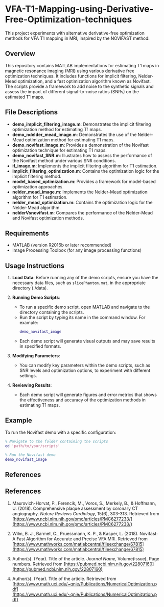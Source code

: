 # VFA-T1-Mapping-using-Derivative-Free-Optimization-techniques
This project experiments with alternative derivative-free optimization methods for VFA T1 mapping in MRI, inspired by the NOVIFAST method. 

## Overview
This repository contains MATLAB implementations for estimating T1 maps in magnetic resonance imaging (MRI) using various derivative free optimization techniques. It includes functions for implicit filtering, Nelder-Mead optimization, and a fast optimization algorithm known as Novifast. The scripts provide a framework to add noise to the synthetic signals and assess the impact of different signal-to-noise ratios (SNRs) on the estimated T1 maps.

## File Descriptions

- **demo_implicit_filtering_image.m**: Demonstrates the implicit filtering optimization method for estimating T1 maps. 
- **demo_ndelder_mead_image.m**: Demonstrates the use of the Nelder-Mead optimization method for estimating T1 maps.
- **demo_novifast_image.m**: Provides a demonstration of the Novifast optimization technique for estimating T1 maps.
- **demo_novifast_SNR.m**: Illustrates how to assess the performance of the Novifast method under various SNR conditions.
- **if_image.m**: Implements the implicit filtering algorithm for T1 estimation.
- **implicit_filtering_optimization.m**: Contains the optimization logic for the implicit filtering method.
- **model_based_optimization.m**: Provides a framework for model-based optimization approaches.
- **nelder_mead_image.m**: Implements the Nelder-Mead optimization algorithm for T1 estimation.
- **nelder_mead_optimization.m**: Contains the optimization logic for the Nelder-Mead algorithm.
- **nelderVsnovifast.m**: Compares the performance of the Nelder-Mead and Novifast optimization methods.

## Requirements
- MATLAB (version R2016b or later recommended)
- Image Processing Toolbox (for any image processing functions)

## Usage Instructions

1. **Load Data**: Before running any of the demo scripts, ensure you have the necessary data files, such as `slicePhantom.mat`, in the appropriate directory (./data).

2. **Running Demo Scripts**:
   - To run a specific demo script, open MATLAB and navigate to the directory containing the scripts.
   - Run the script by typing its name in the command window. For example:
     ```matlab
     demo_novifast_image
     ```
   - Each demo script will generate visual outputs and may save results in specified formats.

3. **Modifying Parameters**:
   - You can modify key parameters within the demo scripts, such as SNR levels and optimization options, to experiment with different settings.

4. **Reviewing Results**: 
   - Each demo script will generate figures and error metrics that shows the effectiveness and accuracy of the optimization methods in estimating T1 maps.

## Example
To run the Novifast demo with a specific configuration:
```matlab
% Navigate to the folder containing the scripts
cd 'path/to/your/scripts'

% Run the Novifast demo
demo_novifast_image
```

## References
## References

1. Maurovich-Horvat, P., Ferencik, M., Voros, S., Merkely, B., & Hoffmann, U. (2018). Comprehensive plaque assessment by coronary CT angiography. *Nature Reviews Cardiology*, 15(6), 303-313. Retrieved from [https://www.ncbi.nlm.nih.gov/pmc/articles/PMC6277233/](https://www.ncbi.nlm.nih.gov/pmc/articles/PMC6277233/)
   
2. Wilm, B. J., Barmet, C., Pruessmann, K. P., & Kasper, L. (2018). Novifast: A Fast Algorithm for Accurate and Precise VFA MRI. Retrieved from [https://www.mathworks.com/matlabcentral/fileexchange/67815](https://www.mathworks.com/matlabcentral/fileexchange/67815)

3. Author(s). (Year). Title of the article. *Journal Name*, Volume(Issue), Page numbers. Retrieved from [https://pubmed.ncbi.nlm.nih.gov/22807160](https://pubmed.ncbi.nlm.nih.gov/22807160)

4. Author(s). (Year). Title of the article. Retrieved from [https://www.math.uci.edu/~qnie/Publications/NumericalOptimization.pdf](https://www.math.uci.edu/~qnie/Publications/NumericalOptimization.pdf)
